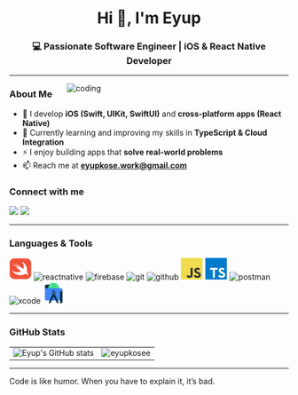 <h1 align="center">Hi 👋, I'm Eyup</h1>
<h3 align="center">💻 Passionate Software Engineer | iOS & React Native Developer</h3>

---

<img align="right" alt="coding" width="400" src="https://user-images.githubusercontent.com/74038190/225813708-98b745f2-7d22-48cf-9150-083f1b00d6c9.gif"/>


### About Me  
- 📱 I develop **iOS (Swift, UIKit, SwiftUI)** and **cross-platform apps (React Native)**  
- 🌱 Currently learning and improving my skills in **TypeScript & Cloud Integration**  
- ⚡ I enjoy building apps that **solve real-world problems**  
- 📫 Reach me at **eyupkose.work@gmail.com**




### Connect with me  
<a href="https://linkedin.com/in/eyüp-köse-279b73237" target="blank"><img src="https://img.shields.io/badge/-Eyup%20Kose-blue?style=for-the-badge&logo=Linkedin&logoColor=white"/></a>
<a href="https://instagram.com/eyupp.p" target="blank"><img src="https://img.shields.io/badge/-eyupp.p-purple?style=for-the-badge&logo=instagram&logoColor=white"/></a>

---

### Languages & Tools  
<p align="left">
  <img src="https://raw.githubusercontent.com/devicons/devicon/master/icons/swift/swift-original.svg" alt="swift" width="40" height="40"/> 
  <img src="https://reactnative.dev/img/header_logo.svg" alt="reactnative" width="40" height="40"/> 
  <img src="https://www.vectorlogo.zone/logos/firebase/firebase-icon.svg" alt="firebase" width="40" height="40"/> 
  <img src="https://www.vectorlogo.zone/logos/git-scm/git-scm-icon.svg" alt="git" width="40" height="40"/> 
  <img src="https://github.githubassets.com/images/modules/logos_page/GitHub-Mark.png" alt="github" width="40" height="40"/> 
  <img src="https://raw.githubusercontent.com/devicons/devicon/master/icons/javascript/javascript-original.svg" alt="javascript" width="40" height="40"/> 
  <img src="https://raw.githubusercontent.com/devicons/devicon/master/icons/typescript/typescript-original.svg" alt="typescript" width="40" height="40"/> 
  <img src="https://www.vectorlogo.zone/logos/getpostman/getpostman-icon.svg" alt="postman" width="40" height="40"/> 
  <img src="https://developer.apple.com/assets/elements/icons/xcode/xcode-96x96_2x.png" alt="xcode" width="40" height="40"/> 
  <img src="https://raw.githubusercontent.com/devicons/devicon/master/icons/androidstudio/androidstudio-original.svg" alt="androidstudio" width="40" height="40"/> 
</p>

---

### GitHub Stats  

<table align="center">
<tr>
<td><img src="https://github-readme-stats.vercel.app/api?username=eyupkosee&show_icons=true&theme=tokyonight" alt="Eyup's GitHub stats" /></td>
<td><img src="https://github-readme-streak-stats.herokuapp.com/?user=eyupkosee&theme=tokyonight" alt="eyupkosee" /></td>
</tr>
</table>



---
 
Code is like humor. When you have to explain it, it’s bad.
